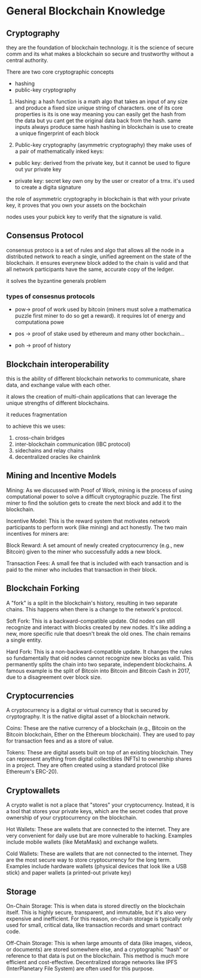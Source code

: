 # General Blockchain Knowledge

## Cryptography

they are the foundation of blockchain technology. it is the science of secure comm and its what makes a blockchain so secure and trustworthy without a central authority.

There are two core cryptographic concepts

- hashing
- public-key cryptography

1. Hashing: a hash function is a math algo that takes an input of any size and produce a fixed size unique string of characters.
one of its core properties is its is one way meaning you can easily get the hash from the data but yu cant get the original data back from the hash.
same inputs always produce same hash
hashing in blockchain is use to create a unique fingerprint of each block

2. Public-key cryptography (asymmetric cryptography)
they make uses of a pair of mathematically inked keys:

- public key: derived from the private key, but it cannot be used to figure out yur private key

- private key: secret key own ony by the user or creator of a trnx. it's used to create a digita signature

the role of asymmetric cryptography in blockchain is that
with your private key, it proves that you own your assets on the bockchain

nodes uses your pubick key to verify that the signature is valid.

## Consensus Protocol

consensus protoco is a set of rules and algo that allows all the node in a distributed network to reach a single, unified agreement on the state of the blockchain.
it ensures everynew block added to the chain is valid and that all network participants have the same, accurate copy of the ledger.

it solves the byzantine generals problem

### types of  consesnus protocols

- pow-> proof of work used by bitcoin (miners must solve a mathematica puzzle first miner to do so get a reward). it requires lot of energy and computationa powe

- pos -> proof of stake used by ethereum and many other bockchain...

- poh -> proof of history

## Blockchain interoperability

this is the ability of different blockchain networks to communicate, share data, and exchange value with each other.

it alows the creation of multi-chain applications that can leverage the unique strengths of different blockchains.

it reduces fragmentation

to achieve this we uses:

1. cross-chain bridges
2. inter-blockchain communication (IBC protocol)
3. sidechains and relay chains
4. decentralized oracles ike chainlink

## Mining and Incentive Models

Mining: As we discussed with Proof of Work, mining is the process of using computational power to solve a difficult cryptographic puzzle. The first miner to find the solution gets to create the next block and add it to the blockchain.

Incentive Model: This is the reward system that motivates network participants to perform work (like mining) and act honestly. The two main incentives for miners are:

Block Reward: A set amount of newly created cryptocurrency (e.g., new Bitcoin) given to the miner who successfully adds a new block.

Transaction Fees: A small fee that is included with each transaction and is paid to the miner who includes that transaction in their block.

## Blockchain Forking

A "fork" is a split in the blockchain's history, resulting in two separate chains. This happens when there is a change to the network's protocol.

Soft Fork: This is a backward-compatible update. Old nodes can still recognize and interact with blocks created by new nodes. It's like adding a new, more specific rule that doesn't break the old ones. The chain remains a single entity.

Hard Fork: This is a non-backward-compatible update. It changes the rules so fundamentally that old nodes cannot recognize new blocks as valid. This permanently splits the chain into two separate, independent blockchains. A famous example is the split of Bitcoin into Bitcoin and Bitcoin Cash in 2017, due to a disagreement over block size.

## Cryptocurrencies

A cryptocurrency is a digital or virtual currency that is secured by cryptography. It is the native digital asset of a blockchain network.

Coins: These are the native currency of a blockchain (e.g., Bitcoin on the Bitcoin blockchain, Ether on the Ethereum blockchain). They are used to pay for transaction fees and as a store of value.

Tokens: These are digital assets built on top of an existing blockchain. They can represent anything from digital collectibles (NFTs) to ownership shares in a project. They are often created using a standard protocol (like Ethereum's ERC-20).

## Cryptowallets

A crypto wallet is not a place that "stores" your cryptocurrency. Instead, it is a tool that stores your private keys, which are the secret codes that prove ownership of your cryptocurrency on the blockchain.

Hot Wallets: These are wallets that are connected to the internet. They are very convenient for daily use but are more vulnerable to hacking. Examples include mobile wallets (like MetaMask) and exchange wallets.

Cold Wallets: These are wallets that are not connected to the internet. They are the most secure way to store cryptocurrency for the long term. Examples include hardware wallets (physical devices that look like a USB stick) and paper wallets (a printed-out private key)

## Storage

On-Chain Storage: This is when data is stored directly on the blockchain itself. This is highly secure, transparent, and immutable, but it's also very expensive and inefficient. For this reason, on-chain storage is typically only used for small, critical data, like transaction records and smart contract code.

Off-Chain Storage: This is when large amounts of data (like images, videos, or documents) are stored somewhere else, and a cryptographic "hash" or reference to that data is put on the blockchain. This method is much more efficient and cost-effective. Decentralized storage networks like IPFS (InterPlanetary File System) are often used for this purpose.
